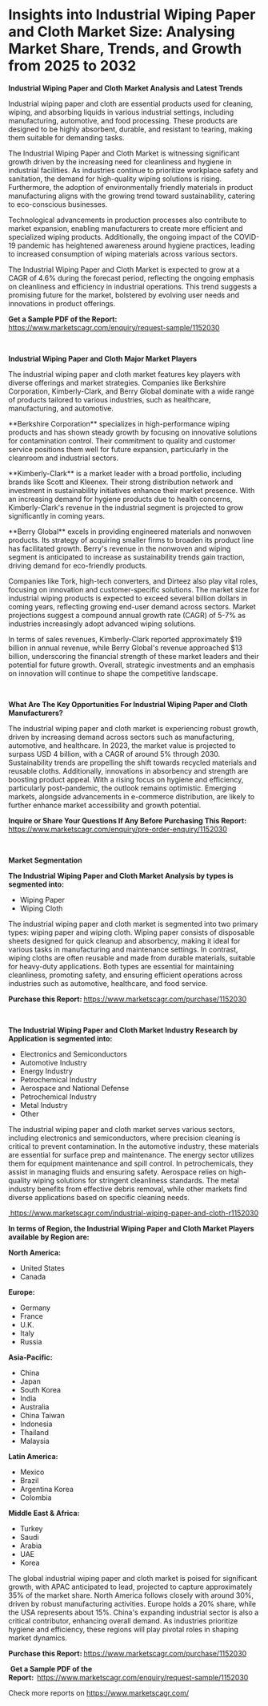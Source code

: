 <p><h1>Insights into Industrial Wiping Paper and Cloth Market Size: Analysing Market Share, Trends, and Growth from 2025 to 2032</h1></p><p><strong>Industrial Wiping Paper and Cloth Market Analysis and Latest Trends</strong></p>
<p><p>Industrial wiping paper and cloth are essential products used for cleaning, wiping, and absorbing liquids in various industrial settings, including manufacturing, automotive, and food processing. These products are designed to be highly absorbent, durable, and resistant to tearing, making them suitable for demanding tasks.</p><p>The Industrial Wiping Paper and Cloth Market is witnessing significant growth driven by the increasing need for cleanliness and hygiene in industrial facilities. As industries continue to prioritize workplace safety and sanitation, the demand for high-quality wiping solutions is rising. Furthermore, the adoption of environmentally friendly materials in product manufacturing aligns with the growing trend toward sustainability, catering to eco-conscious businesses.</p><p>Technological advancements in production processes also contribute to market expansion, enabling manufacturers to create more efficient and specialized wiping products. Additionally, the ongoing impact of the COVID-19 pandemic has heightened awareness around hygiene practices, leading to increased consumption of wiping materials across various sectors.</p><p>The Industrial Wiping Paper and Cloth Market is expected to grow at a CAGR of 4.6% during the forecast period, reflecting the ongoing emphasis on cleanliness and efficiency in industrial operations. This trend suggests a promising future for the market, bolstered by evolving user needs and innovations in product offerings.</p></p>
<p><strong>Get a Sample PDF of the Report:&nbsp;</strong> <a href="https://www.marketscagr.com/enquiry/request-sample/1152030?utm_campaign=2236&utm_medium=2&utm_source=Github&utm_content=ia&utm_term=05022025&utm_id=industrial-wiping-paper-and-cloth">https://www.marketscagr.com/enquiry/request-sample/1152030</a></p>
<p>&nbsp;</p>
<p><strong>Industrial Wiping Paper and Cloth Major Market Players</strong></p>
<p><p>The industrial wiping paper and cloth market features key players with diverse offerings and market strategies. Companies like Berkshire Corporation, Kimberly-Clark, and Berry Global dominate with a wide range of products tailored to various industries, such as healthcare, manufacturing, and automotive.</p><p>**Berkshire Corporation** specializes in high-performance wiping products and has shown steady growth by focusing on innovative solutions for contamination control. Their commitment to quality and customer service positions them well for future expansion, particularly in the cleanroom and industrial sectors.</p><p>**Kimberly-Clark** is a market leader with a broad portfolio, including brands like Scott and Kleenex. Their strong distribution network and investment in sustainability initiatives enhance their market presence. With an increasing demand for hygiene products due to health concerns, Kimberly-Clark's revenue in the industrial segment is projected to grow significantly in coming years.</p><p>**Berry Global** excels in providing engineered materials and nonwoven products. Its strategy of acquiring smaller firms to broaden its product line has facilitated growth. Berry's revenue in the nonwoven and wiping segment is anticipated to increase as sustainability trends gain traction, driving demand for eco-friendly products.</p><p>Companies like Tork, high-tech converters, and Dirteez also play vital roles, focusing on innovation and customer-specific solutions. The market size for industrial wiping products is expected to exceed several billion dollars in coming years, reflecting growing end-user demand across sectors. Market projections suggest a compound annual growth rate (CAGR) of 5-7% as industries increasingly adopt advanced wiping solutions.</p><p>In terms of sales revenues, Kimberly-Clark reported approximately $19 billion in annual revenue, while Berry Global's revenue approached $13 billion, underscoring the financial strength of these market leaders and their potential for future growth. Overall, strategic investments and an emphasis on innovation will continue to shape the competitive landscape.</p></p>
<p>&nbsp;</p>
<p><strong>What Are The Key Opportunities For Industrial Wiping Paper and Cloth Manufacturers?</strong></p>
<p><p>The industrial wiping paper and cloth market is experiencing robust growth, driven by increasing demand across sectors such as manufacturing, automotive, and healthcare. In 2023, the market value is projected to surpass USD 4 billion, with a CAGR of around 5% through 2030. Sustainability trends are propelling the shift towards recycled materials and reusable cloths. Additionally, innovations in absorbency and strength are boosting product appeal. With a rising focus on hygiene and efficiency, particularly post-pandemic, the outlook remains optimistic. Emerging markets, alongside advancements in e-commerce distribution, are likely to further enhance market accessibility and growth potential.</p></p>
<p><strong>Inquire or Share Your Questions If Any Before Purchasing This Report:</strong> <a href="https://www.marketscagr.com/enquiry/pre-order-enquiry/1152030?utm_campaign=2236&utm_medium=2&utm_source=Github&utm_content=ia&utm_term=05022025&utm_id=industrial-wiping-paper-and-cloth">https://www.marketscagr.com/enquiry/pre-order-enquiry/1152030</a></p>
<p>&nbsp;</p>
<p><strong>Market Segmentation</strong></p>
<p><strong>The Industrial Wiping Paper and Cloth Market Analysis by types is segmented into:</strong></p>
<p><ul><li>Wiping Paper</li><li>Wiping Cloth</li></ul></p>
<p><p>The industrial wiping paper and cloth market is segmented into two primary types: wiping paper and wiping cloth. Wiping paper consists of disposable sheets designed for quick cleanup and absorbency, making it ideal for various tasks in manufacturing and maintenance settings. In contrast, wiping cloths are often reusable and made from durable materials, suitable for heavy-duty applications. Both types are essential for maintaining cleanliness, promoting safety, and ensuring efficient operations across industries such as automotive, healthcare, and food service.</p></p>
<p><strong>Purchase this Report:&nbsp;</strong><a href="https://www.marketscagr.com/purchase/1152030?utm_campaign=2236&utm_medium=2&utm_source=Github&utm_content=ia&utm_term=05022025&utm_id=industrial-wiping-paper-and-cloth">https://www.marketscagr.com/purchase/1152030</a></p>
<p>&nbsp;</p>
<p><strong>The Industrial Wiping Paper and Cloth Market Industry Research by Application is segmented into:</strong></p>
<p><ul><li>Electronics and Semiconductors</li><li>Automotive Industry</li><li>Energy Industry</li><li>Petrochemical Industry</li><li>Aerospace and National Defense</li><li>Petrochemical Industry</li><li>Metal Industry</li><li>Other</li></ul></p>
<p><p>The industrial wiping paper and cloth market serves various sectors, including electronics and semiconductors, where precision cleaning is critical to prevent contamination. In the automotive industry, these materials are essential for surface prep and maintenance. The energy sector utilizes them for equipment maintenance and spill control. In petrochemicals, they assist in managing fluids and ensuring safety. Aerospace relies on high-quality wiping solutions for stringent cleanliness standards. The metal industry benefits from effective debris removal, while other markets find diverse applications based on specific cleaning needs.</p></p>
<p><a href="https://www.marketscagr.com/industrial-wiping-paper-and-cloth-r1152030?utm_campaign=2236&utm_medium=2&utm_source=Github&utm_content=ia&utm_term=05022025&utm_id=industrial-wiping-paper-and-cloth">&nbsp;https://www.marketscagr.com/industrial-wiping-paper-and-cloth-r1152030</a></p>
<p><strong>In terms of Region, the Industrial Wiping Paper and Cloth Market Players available by Region are:</strong></p>
<p>
    <p> <strong> North America: </strong>
        <ul>
            <li>United States</li>
            <li>Canada</li>
        </ul>
        </p> 
    <p> <strong> Europe: </strong>
        <ul>
            <li>Germany</li>
            <li>France</li>
            <li>U.K.</li>
            <li>Italy</li>
            <li>Russia</li>
        </ul>
        </p> 
    <p> <strong> Asia-Pacific: </strong>
        <ul>
            <li>China</li>
            <li>Japan</li>
            <li>South Korea</li>
            <li>India</li>
            <li>Australia</li>
            <li>China Taiwan</li>
            <li>Indonesia</li>
            <li>Thailand</li>
            <li>Malaysia</li>
        </ul>
        </p> 
    <p> <strong> Latin America: </strong>
        <ul>
            <li>Mexico</li>
            <li>Brazil</li>
            <li>Argentina Korea</li>
            <li>Colombia</li>
        </ul>
        </p> 
    <p> <strong> Middle East & Africa: </strong>
        <ul>
            <li>Turkey</li>
            <li>Saudi</li>
            <li>Arabia</li>
            <li>UAE</li>
            <li>Korea</li>
        </ul>
    </p>
    </p>
<p><p>The global industrial wiping paper and cloth market is poised for significant growth, with APAC anticipated to lead, projected to capture approximately 35% of the market share. North America follows closely with around 30%, driven by robust manufacturing activities. Europe holds a 20% share, while the USA represents about 15%. China's expanding industrial sector is also a critical contributor, enhancing overall demand. As industries prioritize hygiene and efficiency, these regions will play pivotal roles in shaping market dynamics.</p></p>
<p><strong>Purchase this Report: </strong><a href="https://www.marketscagr.com/purchase/1152030?utm_campaign=2236&utm_medium=2&utm_source=Github&utm_content=ia&utm_term=05022025&utm_id=industrial-wiping-paper-and-cloth">https://www.marketscagr.com/purchase/1152030</a></p>
<p>&nbsp;<strong>Get a Sample PDF of the Report:&nbsp;&nbsp;</strong><a href="https://www.marketscagr.com/enquiry/request-sample/1152030?utm_campaign=2236&utm_medium=2&utm_source=Github&utm_content=ia&utm_term=05022025&utm_id=industrial-wiping-paper-and-cloth">https://www.marketscagr.com/enquiry/request-sample/1152030</a></p>
<p><strong></strong></p>
<p>Check more reports on <a href="https://www.marketscagr.com/?utm_campaign=2236&utm_medium=2&utm_source=Github&utm_content=ia&utm_term=05022025&utm_id=industrial-wiping-paper-and-cloth">https://www.marketscagr.com/</a></p>